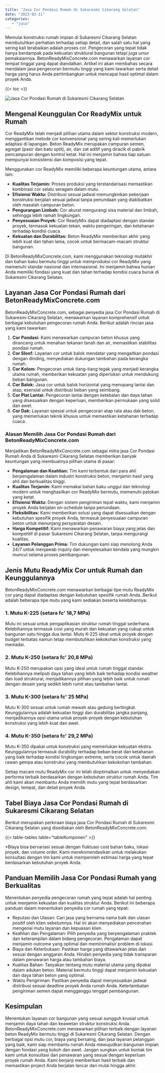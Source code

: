 ```yaml
---
title: "Jasa Cor Pondasi Rumah di Sukaresmi Cikarang Selatan"
date: "2023-03-11"
categories: 
   - "jasa"
---
```


Memulai konstruksi rumah impian di Sukaresmi Cikarang Selatan membutuhkan perhatian terhadap setiap detail, dan salah satu hal yang sering kali terabaikan adalah proses cor. Pengecoran yang tepat tidak hanya berdampak pada kekuatan struktural bangunan tetapi juga umur pemakaiannya. BetonReadyMixConcrete.com menawarkan layanan cor tempat tinggal yang dapat diandalkan. Artikel ini akan membahas secara mendalam jasa pengecoran bermutu tinggi yang kami tawarkan serta detail harga yang harus Anda pertimbangkan untuk mencapai hasil optimal dalam proyek Anda.

{{< toc >}}

![Jasa Cor Pondasi Rumah di Sukaresmi Cikarang Selatan](https://betoncor8.github.io/cor/harga-beton-readymix-concrete%20(26).png)

## Mengenal Keunggulan Cor ReadyMix untuk Rumah

Cor ReadyMix telah menjadi pilihan utama dalam sektor konstruksi modern, menggantikan metode cor konvensional yang sering kali memerlukan adaptasi di lapangan. Beton ReadyMix merupakan campuran semen, agregat (pasir dan batu split), air, dan zat aditif yang diracik di pabrik pencampuran dengan kontrol ketat. Hal ini menjamin bahwa tiap satuan mempunyai konsistensi dan komposisi yang tepat.

Menggunakan cor ReadyMix memiliki beberapa keuntungan utama, antara lain:

- **Kualitas Terjamin:** Proses produksi yang terstandarisasi memastikan kombinasi cor selalu seragam dalam mutu.
- **Efisiensi Waktu:** Distribusi sesuai jadwal memungkinkan pekerjaan konstruksi berjalan sesuai jadwal tanpa penundaan yang diakibatkan oleh masalah campuran beton.
- **Pengurangan Limbah:** Cor akurat mengurangi sisa material dan limbah, sehingga lebih ramah lingkungan.
- **Penyesuaian Proyek:** Cor ReadyMix dapat diadaptasi dengan standar proyek, termasuk kekuatan tekan, waktu pengeringan, dan ketahanan terhadap kondisi cuaca.
- **Kekuatan dan Durabilitas:** Beton ReadyMix memberikan akhir yang lebih kuat dan tahan lama, cocok untuk bermacam-macam struktur bangunan.

Di BetonReadyMixConcrete.com, kami menggunakan teknologi mutakhir dan bahan baku bermutu tinggi untuk memproduksi cor ReadyMix yang memenuhi standar nasional dan internasional. Ini menjamin bahwa hunian Anda memiliki fondasi yang kuat dan tahan terhadap kondisi cuaca buruk di Sukaresmi Cikarang Selatan.

## Layanan Jasa Cor Pondasi Rumah dari BetonReadyMixConcrete.com

BetonReadyMixConcrete.com, sebagai penyedia jasa Cor Pondasi Rumah di Sukaresmi Cikarang Selatan, menawarkan layanan komprehensif untuk berbagai kebutuhan pengecoran rumah Anda. Berikut adalah rincian jasa yang kami tawarkan:

1. **Cor Pondasi:** Kami menawarkan campuran beton khusus yang dirancang untuk menahan tekanan tanah dan air, memastikan stabilitas pondasi rumah.
2. **Cor Sloof:** Layanan cor untuk balok mendatar yang mengaitkan pondasi dengan dinding, menyediakan dukungan tambahan pada kerangka rumah.
3. **Cor Kolom:** Pengecoran untuk tiang-tiang tegak yang menjadi kerangka utama rumah, memberikan kekuatan yang diperlukan untuk mendukung beban bangunan.
4. **Cor Balok:** Jasa cor untuk balok horizontal yang menopang lantai dan atap, esensial untuk distribusi beban yang seimbang.
5. **Cor Plat Lantai:** Pengecoran lantai dengan ketebalan dan daya tahan yang disesuaikan dengan keperluan, memberikan permukaan yang solid dan awet.
6. **Cor Dak:** Layanan spesial untuk pengecoran atap rata atau dak beton, yang memerlukan teknik khusus untuk memastikan ketahanan terhadap cuaca.

### Alasan Memilih Jasa Cor Pondasi Rumah dari BetonReadyMixConcrete.com

Menjadikan BetonReadyMixConcrete.com sebagai mitra jasa Cor Pondasi Rumah Anda di Sukaresmi Cikarang Selatan memberikan banyak keuntungan yang membuatnya pilihan utama di pasar:

- **Pengalaman dan Keahlian:** Tim kami terbentuk dari para ahli berpengalaman dalam industri konstruksi beton, menjamin hasil yang ahli dan berkualitas tinggi.
- **Kualitas Terjamin:** Kami memakai bahan baku unggul dan teknologi modern untuk menghasilkan cor ReadyMix bermutu, memenuhi patokan yang ketat.
- **Efisiensi Waktu:** Dengan sistem pengiriman tepat waktu, kami menjamin proyek Anda berjalan on-schedule tanpa penundaan.
- **Fleksibilitas:** Kami memberikan solusi yang dapat disesuaikan dengan kebutuhan spesifik proyek Anda, termasuk penyesuaian campuran beton untuk menunjang persyaratan desain.
- **Harga Kompetitif:** Kami menawarkan penawaran biaya yang jelas dan kompetitif di pasar Sukaresmi Cikarang Selatan, tanpa mengurangi kualitas.
- **Layanan Pelanggan Prima:** Tim dukungan kami siap menolong Anda 24/7 untuk menjawab inquiry dan menyelesaikan kendala yang mungkin muncul selama proses pembangunan.

## Jenis Mutu ReadyMix Cor untuk Rumah dan Keunggulannya

BetonReadyMixConcrete.com menawarkan berbagai tipe mutu ReadyMix cor yang dapat diadaptasi dengan kebutuhan spesifik rumah Anda. Berikut adalah beberapa tipe mutu yang kami sediakan beserta kelebihannya:

### 1\. Mutu K-225 (setara fc' 18,7 MPa)

Mutu ini sesuai untuk pengaplikasian struktur rumah tinggal sederhana. Kelebihannya termasuk cost yang murah dan kekuatan yang cukup untuk bangunan satu hingga dua lantai. Mutu K-225 ideal untuk proyek dengan budget terbatas namun tetap membutuhkan kekokohan konstruksi yang memadai.

### 2\. Mutu K-250 (setara fc' 20,8 MPa)

Mutu K-250 merupakan opsi yang ideal untuk rumah tinggal standar. Kelebihannya meliputi daya tahan yang lebih baik terhadap kondisi weather dan load struktural, menjadikannya pilihan yang lebih baik untuk rumah dengan desain yang sedikit lebih rumit atau tambahan lantai.

### 3\. Mutu K-300 (setara fc' 25 MPa)

Mutu K-300 sesuai untuk rumah mewah atau gedung bertingkat. Keunggulannya adalah kekuatan tinggi dan durabilitas jangka panjang, menjadikannya opsi utama untuk proyek-proyek dengan kebutuhan konstruksi yang lebih kuat dan awet.

### 4\. Mutu K-350 (setara fc' 29,2 MPa)

Mutu K-350 dipakai untuk konstruksi yang memerlukan kekuatan ekstra. Keunggulannya termasuk durability terhadap beban berat dan ketahanan yang baik terhadap kondisi lingkungan extreme, serta cocok untuk daerah rawan gempa atau konstruksi yang membutuhkan kekokohan tambahan.

Setiap macam mutu ReadyMix cor ini telah dioptimalkan untuk menyediakan performa terbaik berdasarkan dengan kebutuhan struktur rumah Anda. Tim ahli kami akan membantu Anda memilih mutu yang tepat berdasarkan design, tempat, dan detail proyek Anda.

## Tabel Biaya Jasa Cor Pondasi Rumah di Sukaresmi Cikarang Selatan

Berikut merupakan perkiraan biaya jasa Cor Pondasi Rumah di Sukaresmi Cikarang Selatan yang disediakan oleh BetonReadyMixConcrete.com:

{{< table-tables table="tableKomponen" >}}

\*Biaya bisa bervariasi sesuai dengan fluktuasi cost bahan baku, lokasi proyek, dan volume order. Kami merekomendasikan untuk melakukan konsultasi dengan tim kami untuk memperoleh estimasi harga yang tepat berdasarkan kebutuhan proyek Anda.

## Panduan Memilih Jasa Cor Pondasi Rumah yang Berkualitas

Menentukan penyedia pengecoran rumah yang tepat adalah hal penting untuk menjamin kekuatan dan kualitas struktur Anda. Berikut ini beberapa panduan dalam menentukan penyedia cor rumah yang tepat:

- Reputasi dan Ulasan: Cari jasa yang bernama nama baik dan ulasan positif oleh klien sebelumnya. Hal ini akan menyediakan pencerahan mengenai mutu layanan dan kepuasan klien.
- Keahlian dan Pengalaman: Pilih penyedia yang berpengalaman praktek dan keterampilan dalam bidang pengecoran. Pengalaman dapat menjamin outcome yang optimal dan meminimalisir problem di lokasi.
- Biaya dan Keterbukaan: Pastikan harga yang ditawarkan jelas dan sesuai dengan anggaran Anda. Hindari penyedia yang tidak transparan dalam penawaran harga atau tambahan biaya.
- Kualitas Bahan: Tanyakan tentang mutu material utama yang dipakai dalam adukan beton. Material bermutu tinggi dapat menjamin kekuatan dan daya tahan beton yang optimal.
- Waktu Pengiriman: Pastikan penyedia dapat menyesuaikan jadwal distribusi sesuai deadline proyek Anda rumah Anda. Keterlambatan pengiriman semen dapat mengganggu tenggat pembangunan.

## Kesimpulan

Menentukan layanan cor bangunan yang sesuai sungguh krusial untuk menjamin daya tahan dan keawetan struktur konstruksi Anda. BetonReadyMixConcrete.com menawarkan pilihan terbaik dengan layanan beton ReadyMix bermutu tinggi di Sukaresmi Cikarang Selatan. Dengan berbagai opsi mutu cor, biaya yang bersaing, dan jasa layanan pelanggan yang baik, kami siap membantu rumah Anda mewujudkan bangunan impian dengan fondasi yang kokoh dan awet. Jangan sungkan untuk kontak tim kami untuk konsultasi dan penawaran yang sesuai dengan keperluan proyek rumah Anda. Kami berjanji memberikan hasil terbaik dan memastikan project Anda berjalan lancar dari mulai hingga akhir.
